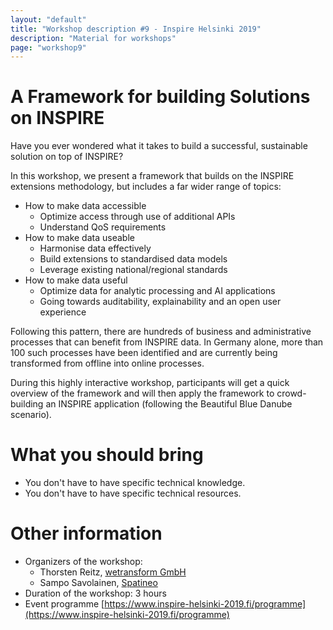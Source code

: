 ```yaml
---
layout: "default"
title: "Workshop description #9 - Inspire Helsinki 2019"
description: "Material for workshops"
page: "workshop9"
---
```


# A Framework for building Solutions on INSPIRE

Have you ever wondered what it takes to build a successful, sustainable solution on top of INSPIRE? 

In this workshop, we present a framework that builds on the INSPIRE extensions methodology, but includes a far wider range of topics:

* How to make data accessible
  * Optimize access through use of additional APIs
  * Understand QoS requirements
* How to make data useable
  * Harmonise data effectively
  * Build extensions to standardised data models
  * Leverage existing national/regional standards
* How to make data useful
  * Optimize data for analytic processing and AI applications
  * Going towards auditability, explainability and an open user experience

Following this pattern, there are hundreds of business and administrative processes that can benefit from INSPIRE data. In Germany alone, more than 100 such processes have been identified and are currently being transformed from offline into online processes.

During this highly interactive workshop, participants will get a quick overview of the framework and will then apply the framework to crowd-building an INSPIRE application (following the Beautiful Blue Danube scenario).

# What you should bring
* You don't have to have specific technical knowledge.
* You don't have to have specific technical resources.

 # Other information

* Organizers of the workshop: 
  * Thorsten Reitz, [wetransform GmbH](https://www.wetransform.to/)
  * Sampo Savolainen, [Spatineo](https://www.spatineo.com/)
* Duration of the workshop: 3 hours
* Event programme [https://www.inspire-helsinki-2019.fi/programme](https://www.inspire-helsinki-2019.fi/programme)
